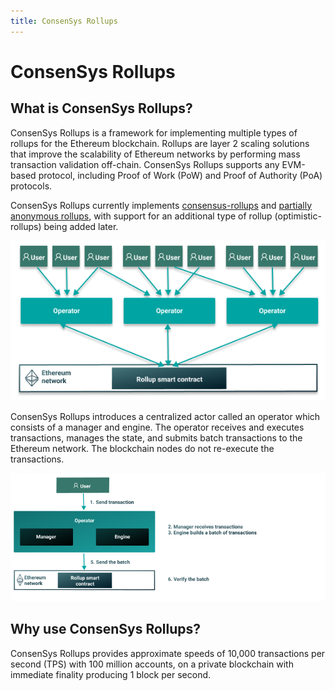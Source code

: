 ```yaml
---
title: ConsenSys Rollups
---
```


# ConsenSys Rollups

## What is ConsenSys Rollups?

ConsenSys Rollups is a framework for implementing multiple types of rollups for the Ethereum
blockchain. Rollups are layer 2 scaling solutions that improve the scalability of Ethereum
networks by performing mass transaction validation off-chain. ConsenSys Rollups supports any EVM-based protocol,
including Proof of Work (PoW) and Proof of Authority (PoA) protocols.

ConsenSys Rollups currently implements [consensus-rollups](Concepts/Rollups/Consensus.md) and
[partially anonymous rollups](Concepts/Rollups/Partially-Anonymous-Rollups.md), with support for an additional type
of rollup (optimistic-rollups) being added later.

![Architecture](Images/ConsenSys-Rollups-Overview.png)

ConsenSys Rollups introduces a centralized actor called an operator which consists of a manager and engine.
The operator receives and executes transactions, manages the state, and submits batch transactions
to the Ethereum network. The blockchain nodes do not re-execute the transactions.

![ConsenSys Rollups workflow](Images/Operator_Flow.png)

## Why use ConsenSys Rollups?

ConsenSys Rollups provides approximate speeds of 10,000 transactions per second (TPS)
with 100 million accounts, on a private blockchain with immediate finality producing 1 block per
second.
